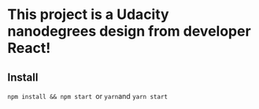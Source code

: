# This project is a Udacity nanodegrees design from developer React!

## Install

`npm install && npm start `or `yarn`and `yarn start`

